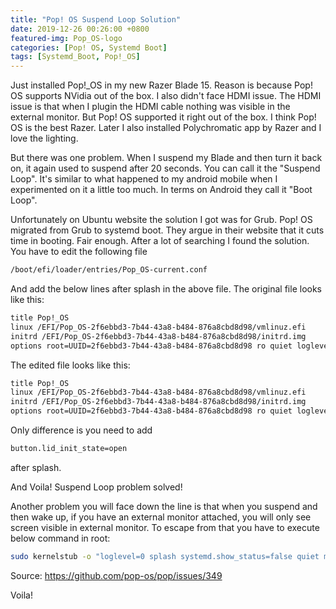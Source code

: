 ```yaml
---
title: "Pop! OS Suspend Loop Solution"
date: 2019-12-26 00:26:00 +0800
featured-img: Pop_OS-logo
categories: [Pop! OS, Systemd Boot]
tags: [Systemd_Boot, Pop!_OS]
---
```

Just installed Pop!_OS in my new Razer Blade 15. Reason is because Pop! OS  supports NVidia
out of the box. I also didn't face HDMI issue. The HDMI issue is that when I plugin the HDMI cable
nothing was visible in the external monitor. But Pop! OS supported it right out of the box. I think
Pop! OS is the best Razer. Later I also installed Polychromatic app by Razer and I love the lighting.


But there was one problem. When I suspend my Blade and then turn it back on, it again used to suspend after
20 seconds. You can call it the "Suspend Loop". It's similar to what happened to my android mobile when I experimented on it a little too much. In terms on Android they call it "Boot Loop".

Unfortunately on Ubuntu website the solution I got was for Grub. Pop! OS migrated from Grub to systemd boot. They argue in their website that it cuts time in booting. Fair enough. After a lot of searching
I found the solution. You have to edit the following file

```bash
/boot/efi/loader/entries/Pop_OS-current.conf
```

And add the below lines after splash in the above file. The original file looks like this:
```bash
title Pop!_OS
linux /EFI/Pop_OS-2f6ebbd3-7b44-43a8-b484-876a8cbd8d98/vmlinuz.efi
initrd /EFI/Pop_OS-2f6ebbd3-7b44-43a8-b484-876a8cbd8d98/initrd.img
options root=UUID=2f6ebbd3-7b44-43a8-b484-876a8cbd8d98 ro quiet loglevel=0 systemd.show_status=false splash
```
The edited file looks like this:

```bash
title Pop!_OS
linux /EFI/Pop_OS-2f6ebbd3-7b44-43a8-b484-876a8cbd8d98/vmlinuz.efi
initrd /EFI/Pop_OS-2f6ebbd3-7b44-43a8-b484-876a8cbd8d98/initrd.img
options root=UUID=2f6ebbd3-7b44-43a8-b484-876a8cbd8d98 ro quiet loglevel=0 systemd.show_status=false splash button.lid_init_state=open
```
Only difference is you need to add
```bash
button.lid_init_state=open
```
after splash.

And Voila! Suspend Loop problem solved!



Another problem you will face down the line is that when you suspend and then wake up, if you have an external monitor attached, you will only see screen visible in external monitor. To escape from that you have to execute below command in root:

```bash
sudo kernelstub -o "loglevel=0 splash systemd.show_status=false quiet mem_sleep_default=deep"
```

Source: https://github.com/pop-os/pop/issues/349

Voila!